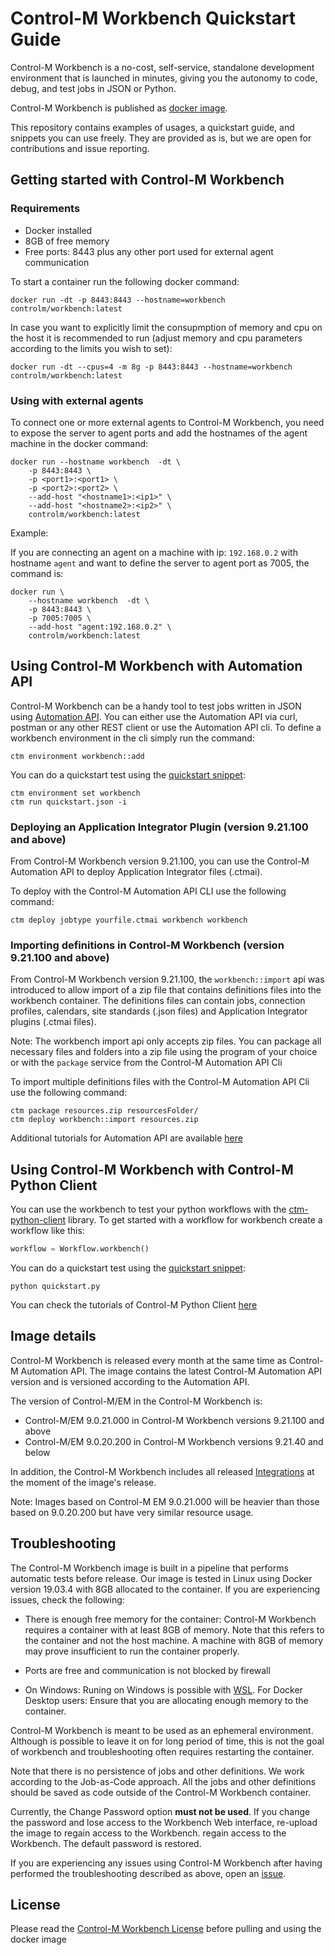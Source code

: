 # Control-M Workbench Quickstart Guide

Control-M Workbench is a no-cost, self-service, standalone development environment that is launched in minutes, giving you the autonomy to code, debug, and test jobs in JSON or Python.

Control-M Workbench is published as [docker image](https://hub.docker.com/repository/docker/controlm/workbench). 

This repository contains examples of usages, a quickstart guide, and snippets you can use freely. They are provided as is, but we are open for contributions and issue reporting.


## Getting started with Control-M Workbench


### Requirements

- Docker installed
- 8GB of free memory
- Free ports: 8443 plus any other port used for external agent communication


To start a container run the following docker command:
```
docker run -dt -p 8443:8443 --hostname=workbench controlm/workbench:latest
```

In case you want to explicitly limit the consupmption of memory and cpu on the host it is recommended to run (adjust memory and cpu parameters according to the limits you wish to set):
```
docker run -dt --cpus=4 -m 8g -p 8443:8443 --hostname=workbench controlm/workbench:latest
```


### Using with external agents

To connect one or more external agents to Control-M Workbench, you need to expose the server to agent ports and add the hostnames of the agent machine in the docker command:

```
docker run --hostname workbench  -dt \
    -p 8443:8443 \
    -p <port1>:<port1> \
    -p <port2>:<port2> \
    --add-host "<hostname1>:<ip1>" \
    --add-host "<hostname2>:<ip2>" \
    controlm/workbench:latest
```

Example: 

If you are connecting an agent on a machine with ip: `192.168.0.2` with hostname `agent` and want to define the server to agent port as 7005, the command is:

```
docker run \
    --hostname workbench  -dt \
    -p 8443:8443 \
    -p 7005:7005 \
    --add-host "agent:192.168.0.2" \
    controlm/workbench:latest
```

## Using Control-M Workbench with Automation API

Control-M Workbench can be a handy tool to test jobs written in JSON using [Automation API](https://docs.bmc.com/docs/automation-api/monthly). You can either use the Automation API via curl, postman or any other REST client or use the Automation API cli. To define a workbench environment in the cli simply run the command:
```
ctm environment workbench::add
```
You can do a quickstart test using the [quickstart snippet](snippets/quickstart.json):

```
ctm environment set workbench
ctm run quickstart.json -i
```

### Deploying an Application Integrator Plugin (version 9.21.100 and above)

From Control-M Workbench version 9.21.100, you can use the Control-M Automation API to deploy Application Integrator files (.ctmai). 

To deploy with the Control-M Automation API CLI use the following command:
```
ctm deploy jobtype yourfile.ctmai workbench workbench
```
### Importing definitions in Control-M Workbench (version 9.21.100 and above)
From Control-M Workbench version 9.21.100, the `workbench::import` api was introduced to allow import of a zip file that contains definitions files into the workbench container. The definitions files can contain jobs, connection profiles, calendars, site standards (.json files) and Application Integrator plugins (.ctmai files).

Note: The workbench import api only accepts zip files. You can package all necessary files and folders into a zip file using the program of your choice or with the `package` service from the Control-M Automation API Cli

To import multiple definitions files with the Control-M Automation API Cli use the following command:
```
ctm package resources.zip resourcesFolder/
ctm deploy workbench::import resources.zip
```

Additional tutorials for Automation API are available [here](https://docs.bmc.com/docs/automation-api/monthly/tutorials-1116950277.html)

## Using Control-M Workbench with Control-M Python Client

You can use the workbench to test your python workflows with the [ctm-python-client](https://github.com/controlm/ctm-python-client) library. To get started with a workflow for workbench create a workflow like this:
```python
workflow = Workflow.workbench()
```


You can do a quickstart test using the [quickstart snippet](snippets/quickstart.py):

```
python quickstart.py
```

You can check the tutorials of Control-M Python Client [here](https://controlm.github.io/ctm-python-client/tutorials.html)

## Image details

Control-M Workbench is released every month at the same time as Control-M Automation API. The image contains the latest Control-M Automation API version and is versioned according to the Automation API. 

The version of Control-M/EM in the Control-M Workbench is:
- Control-M/EM 9.0.21.000 in Control-M Workbench versions 9.21.100 and above
- Control-M/EM 9.0.20.200 in Control-M Workbench versions 9.21.40 and below

In addition, the Control-M Workbench includes all released [Integrations](https://docs.bmc.com/docs/ctm_integrations/control-m-integrations-home-994589883.html) at the moment of the image's release.

Note: Images based on Control-M EM 9.0.21.000 will be heavier than those based on 9.0.20.200 but have very similar resource usage.


## Troubleshooting

The Control-M Workbench image is built in a pipeline that performs automatic tests before release. Our image is tested in Linux using Docker version 19.03.4 with 8GB allocated to the container. If you are experiencing issues, check the following:

- There is enough free memory for the container: Control-M Workbench requires a container with at least 8GB of memory. Note that this refers to the container and not the host machine. A machine with 8GB of memory may prove insufficient to run the container properly.

- Ports are free and communication is not blocked by firewall

- On Windows: Runing on Windows is possible with [WSL](https://docs.docker.com/desktop/windows/wsl/). For Docker Desktop users: Ensure that you are allocating enough memory to the container.

Control-M Workbench is meant to be used as an ephemeral environment. Although is possible to leave it on for long period of time, this is not the goal of workbench and troubleshooting often requires restarting the container. 

Note that there is no persistence of jobs and other definitions. We work according to the Job-as-Code approach. All the jobs and other definitions should be saved as code outside of the Control-M Workbench container. 

Currently, the Change Password option <b>must not be used</b>.
If you change the password and lose access to the Workbench Web interface, re-upload the image to regain access to the Workbench.
regain access to the Workbench. The default password is restored.

If you are experiencing any issues using Control-M Workbench after having performed the troubleshooting described as above, open an [issue](https://github.com/controlm/workbench/issues).


## License

Please read the [Control-M Workbench License](https://aapi-swagger-doc.s3.us-west-2.amazonaws.com/workbench-license/Control-M+Workbench+Terms+of+Use+v07.06.2023+final.pdf) before pulling and using the docker image
